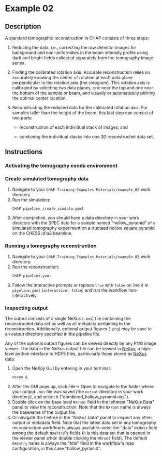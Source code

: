 # Example 02
## Description

A standard tomographic reconstruction in CHAP consists of three steps:

1. Reducing the data, i.e., correcting the raw detector images for background
and non-uniformities in the beam intensity profile using dark and bright fields
collected separately from the tomography image series.

1. Finding the calibrated rotation axis. Accurate reconstruction relies on
accurately knowing the center of rotation at each data plane perpendicular to
the rotation axis (the sinogram). This rotation axis is calibrated by selecting
two data planes, one near the top and one near the bottom of the sample or
beam, and visually or automatically picking the optimal center location.

1. Reconstructing the reduced data for the calibrated rotation axis.
For samples taller than the height of the beam, this last step can consist of
two parts:

    - reconstruction of each individual stack of images, and

    - combining the individual stacks into one 3D reconstructed data set.

## Instructions

### Activating the tomography conda environment

### Create simulated tomography data

1. Navigate to your `CHAP-Training-Examples-Materials/example_02` work
directory.
1. Run the simulation:
    ```bash
    CHAP pipeline_create_simdata.yaml
    ```
1. After completion, you should have a data directory in your work directory
with the SPEC data for a sample named "hollow_pyramid" of a simulated
tomography experiment on a tructaed hollow square pyramid on the CHESS id1a3
beamline.

### Running a tomography reconstruction

1. Navigate to your `CHAP-Training-Examples-Materials/example_02` work
directory.
1. Run the reconstruction:
   ```bash
   CHAP pipeline.yaml
   ```
1. Follow the interactive prompts or replace `true` with `false` on line 4 in
`pipeline.yaml` (`interactive: false`) and run the workflow non-interactively.

### Inspecting output

The output consists of a single NeXus (`.nxs`) file containing the
reconstructed data set as well as all metadata pertaining to the
reconstruction. Additionally, optional output figures (`.png`) may be save to
an output directory specified in the pipeline file.

Any of the optional output figures can be viewed directly by any PNG image
viewer. The data in the NeXus output file can be viewed in
[NeXpy](https://nexpy.github.io/nexpy/), a high-level python interface to HDF5
files, particularly those stored as [NeXus data](http://www.nexusformat.org):

1. Open the NeXpy GUI by entering in your terminal:
   ```bash
   nexpy &
   ```
1. After the GUI pops up, click File-> Open to navigate to the folder where
your output `.nxs` file was saved (the `output` directory in your work
directory), and select it ("combined_hollow_pyramid.nxs").
1. Double click on the base level `NXroot` field in the leftmost "NeXus Data"
panel to view the reconstruction. Note that the `NXroot` name is always the
basename of the output file.
1. Or navigate the filetree in the "NeXus Data" panel to inspect any other
output or metadata field. Note that the latest data set in any tomography
reconstruction workflow is always available under the "data" `NXdata` field
among the default `NXentry`'s fields (it is this data set that is opened in the
viewer panel when double clicking the `NXroot` field). The default `NXentry`
name is always the "title" field in the workflow's map configuration, in this
case "hollow_pyramid".

